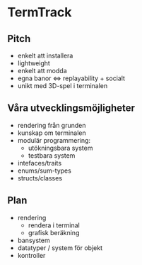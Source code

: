 # TermTrack

## Pitch

* enkelt att installera
* lightweight
* enkelt att modda
* egna banor <=> replayability + socialt
* unikt med 3D-spel i terminalen

## Våra utvecklingsmöjligheter

* rendering från grunden
* kunskap om terminalen
* modulär programmering:
  * utökningsbara system
  * testbara system
* intefaces/traits 
* enums/sum-types
* structs/classes

## Plan

* rendering
  * rendera i terminal
  * grafisk beräkning
* bansystem
* datatyper / system för objekt
* kontroller
